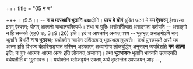 +++
title = "05 न च"

+++
।।9.5।। -- **न च मत्स्थानि भूतानि** ब्रह्मादीनि। **पश्य मे योगं**
युक्तिं घटनं मे **मम ऐश्वरम्** ईश्वरस्य इमम् ऐश्वरम्; योगम् आत्मनो
याथात्म्यमित्यर्थः। तथा च श्रुतिः असंसर्गित्वात् असङ्गतां दर्शयति --
असङ्गो न हि सज्जते (बृह0 उ₀ 3।9।26) इति। इदं च आश्चर्यम् अन्यत् पश्य --
भूतभृत् असङ्गोऽपि सन् भूतानि बिभर्ति **न च भूतस्थः;** यथोक्तेन न्यायेन
दर्शितत्वात् भूतस्थत्वानुपपत्तेः। कथं पुनरुच्यते असौ मम आत्मा इति विभज्य
देहादिसङ्घातं तस्मिन् अहंकारम् अध्यारोप्य लोकबुद्धिम् अनुसरन् व्यपदिशति
**मम आत्मा** इति; न पुनः आत्मनः आत्मा अन्यः इति लोकवत् अजानन्। तथा
**भूतभावनः** भूतानि भावयति उत्पादयति वर्धयतीति वा भूतभावनः।। यथोक्तेन
श्लोकद्वयेन उक्तम् अर्थं दृष्टान्तेन उपपादयन् आह --,
